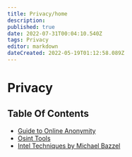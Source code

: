 ```yaml
---
title: Privacy/home
description: 
published: true
date: 2022-07-31T00:04:10.540Z
tags: Privacy
editor: markdown
dateCreated: 2022-05-19T01:12:58.089Z
---
```

# Privacy

## Table Of Contents

- [Guide to Online Anonymity]()
- [Osint Tools]()
- [Intel Techniques by Michael Bazzel](https://inteltechniques.com/)